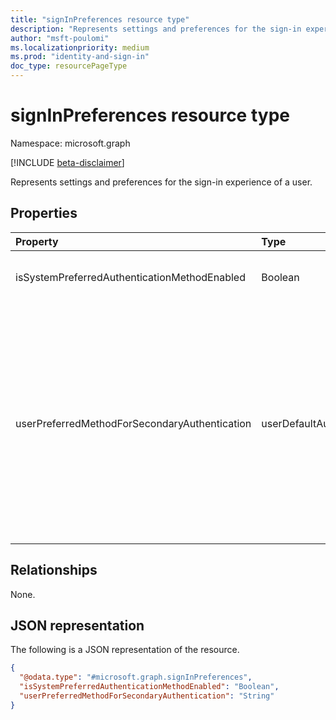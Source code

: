```yaml
---
title: "signInPreferences resource type"
description: "Represents settings and preferences for the sign-in experience of a user."
author: "msft-poulomi"
ms.localizationpriority: medium
ms.prod: "identity-and-sign-in"
doc_type: resourcePageType
---
```


# signInPreferences resource type

Namespace: microsoft.graph

[!INCLUDE [beta-disclaimer](../../includes/beta-disclaimer.md)]

Represents settings and preferences for the sign-in experience of a user.

## Properties

|Property|Type|Description|
|:---|:---|:---|
|isSystemPreferredAuthenticationMethodEnabled|Boolean|Indicates whether the credential preferences of the system are enabled.|
|userPreferredMethodForSecondaryAuthentication|userDefaultAuthenticationMethodType|The default second factor method used by the user when signing in. If a user is enabled for system preferred authentication then this value is ignored except for a few scenarios where a user is authenticating via NPS extension or ADFS adapter. Possible values are `push`, `oath`, `voiceMobile`, `voiceAlternateMobile`, `voiceOffice`, `sms`, and `unknownFutureValue`

## Relationships

None.

## JSON representation

The following is a JSON representation of the resource.
<!-- {
  "blockType": "resource",
  "@odata.type": "microsoft.graph.signInPreferences"
}
-->
``` json
{
  "@odata.type": "#microsoft.graph.signInPreferences",
  "isSystemPreferredAuthenticationMethodEnabled": "Boolean",
  "userPreferredMethodForSecondaryAuthentication": "String"
}
```
